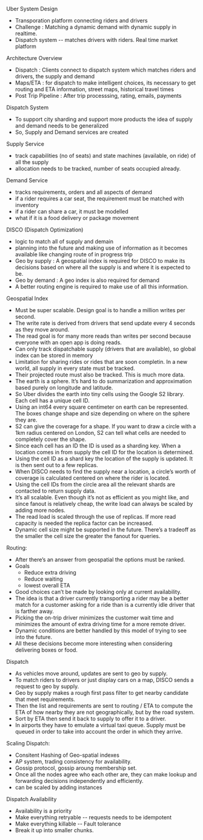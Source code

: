 Uber System Design 

* Transporation platform connecting riders and drivers
* Challenge : Matching a dynamic demand with dynamic supply in realtime. 
* Dispatch system -- matches drivers with riders. Real time market platform

Architecture Overview 
* Dispatch : Clients connect to dispatch system which matches riders and drivers, the supply and demand
* Maps/ETA : for dispatch to make intelligent choices, its necessary to get routing and ETA information, street maps, historical travel times
* Post Trip Pipeline : After trip processsing, rating, emails, payments


Dispatch System
* To support city sharding and support more products the idea of supply and demand needs to be generalized
* So, Supply and Demand services are created

Supply Service 
* track capabilities (no of seats) and state machines (available, on ride) of all the supply
* allocation needs to be tracked, number of seats occupied already.

Demand Service
* tracks requirements, orders and all aspects of demand
* if a rider requires a car seat, the requirement must be matched with inventory
* if a rider can share a car, it must be modelled
* what if it is a food delivery or package movement

DISCO (Dispatch Optimization)
* logic to match all of supply and demain
* planning into the future and making use of information as it becomes available like changing route of in progress trip
* Geo by supply : A geospatial index is required for DISCO to make its decisions based on where all the supply is and where it is expected to be.
* Geo by demand : A geo index is also required for demand
* A better routing engine is required to make use of all this information.


Geospatial Index
* Must be super scalable. Design goal is to handle a million writes per second. 
* The write rate is derived from drivers that send update every 4 seconds as they move around.
* The read goal is for many more reads than writes per second because everyone with an open app is doing reads.
* Can only track dispatchable supply (drivers that are available), so global index can be stored in memory
* Limitation for sharing rides or rides that are soon completin. In a new world, all supply in every state must be tracked.
* Their projected route must also be tracked. This is much more data.
* The earth is a sphere. It’s hard to do summarization and approximation based purely on longitude and latitude. 
* So Uber divides the earth into tiny cells using the Google S2 library. Each cell has a unique cell ID.
* Using an int64 every square centimeter on earth can be represented. The boxes change shape and size depending on where on the sphere they are.
* S2 can give the coverage for a shape. If you want to draw a circle with a 1km radius centered on London, S2 can tell what cells are needed to completely cover the shape.
* Since each cell has an ID the ID is used as a sharding key. When a location comes in from supply the cell ID for the location is determined.
* Using the cell ID as a shard key the location of the supply is updated. It is then sent out to a few replicas.
* When DISCO needs to find the supply near a location, a circle’s worth of coverage is calculated centered on where the rider is located.
* Using the cell IDs from the circle area all the relevant shards are contacted to return supply data.
* It’s all scalable. Even though it’s not as efficient as you might like, and since fanout is relatively cheap, the write load can always be scaled by adding more nodes.
* The read load is scaled through the use of replicas. If more read capacity is needed the replica factor can be increased.
* Dynamic cell size might be supported in the future. There’s a tradeoff as the smaller the cell size the greater the fanout for queries.


Routing:
* After there’s an answer from geospatial the options must be ranked.
* Goals
	* Reduce extra driving
	* Reduce waiting
	* lowest overall ETA
* Good choices can’t be made by looking only at current availability.
* The idea is that a driver currently transporting a rider may be a better match for a customer asking for a ride than is a currently idle driver that is farther away.
* Picking the on-trip driver minimizes the customer wait time and minimizes the amount of extra driving time for a more remote driver.
* Dynamic conditions are better handled by this model of trying to see into the future.
* All these decisions become more interesting when considering delivering boxes or food.

Dispatch 
* As vehicles move around, updates are sent to geo by supply. 
* To match riders to drivers or just display cars on a map, DISCO sends a request to geo by supply.
* Geo by supply makes a rough first pass filter to get nearby candidate that meet requirements.
* Then the list and requirements are sent to routing / ETA to compute the ETA of how nearby they are not geographically, but by the road system.
* Sort by ETA then send it back to supply to offer it to a driver.
* In airports they have to emulate a virtual taxi queue. Supply must be queued in order to take into account the order in which they arrive.


Scaling Dispatch:
* Consitent Hashing of Geo-spatial indexes
* AP system, trading consistency for availability.
* Gossip protocol, gossip aroung membership set.
* Once all the nodes agree who each other are, they can make lookup and forwarding decisions independently and efficiently.
* can be scaled by adding instances


Dispatch Availability
* Availability is a priority
* Make everything retryable -- requests needs to be idempotent
* Make everything killable -- Fault tolerance
* Break it up into smaller chunks.




